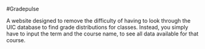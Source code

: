#Gradepulse

A website designed to remove the difficulty of having to look through the UIC database to find grade distributions for classes. Instead, you simply have to input the term and the course name, to see all data available for that course.

